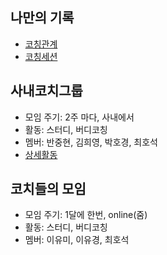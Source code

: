 ## 나만의 기록
* [코칭관계](https://docs.google.com/spreadsheets/d/1Jjw10C89brUE9xmbBi_OENDhBGY7u3fkzO8LKhXYJ88/edit?usp=sharing)
* [코칭세션](https://docs.google.com/spreadsheets/d/1v7GTnSrDOGtwn1bp4sATNKV9B2TQFXTgWU-HZBHoPIE/edit?usp=sharing) 

## 사내코치그룹
* 모임 주기: 2주 마다, 사내에서 
* 활동: 스터디, 버디코칭
* 멤버: 반중현, 김희영, 박호경, 최호석
* [상세활동](https://github.com/seock04/Uncertainty-Handler/blob/master/Coaching/Samsung%20Coaches.md)


## 코치들의 모임
  * 모임 주기: 1달에 한번, online(줌)
  * 활동: 스터디, 버디코칭
  * 멤버: 이유미, 이유경, 최호석
